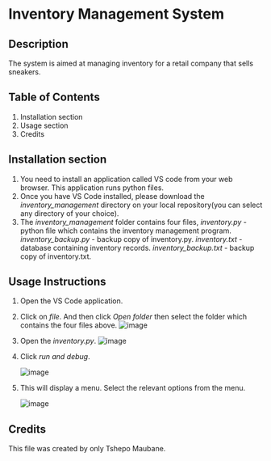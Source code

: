 # Inventory Management System

## Description
The system is aimed at managing inventory for a retail company that sells sneakers.

## Table of Contents
1. Installation section
2. Usage section
3. Credits

## Installation section
1. You need to install an application called VS code from your web browser. This application runs python files.
2. Once you have VS Code installed, please download the _inventory_management_ directory on your local repository(you can select any directory of your choice).
3. The _inventory_management_ folder contains four files,
      _inventory.py_ - python file which contains the inventory management program.
      _inventory_backup.py_ - backup copy of inventory.py.
      _inventory.txt_ - database containing inventory records.
      _inventory_backup.txt_ - backup copy of inventory.txt.

## Usage Instructions
1. Open the VS Code application.
2. Click on _file_. And then click _Open folder_ then select the folder which contains the four files above.
   ![image](https://github.com/user-attachments/assets/abb19cef-ae34-4730-b553-171cc396dbf4)
3. Open the _inventory.py_.
   ![image](https://github.com/user-attachments/assets/1b50100b-6bd4-43b0-9348-97b7de529c9b)
4. Click _run and debug_.
   
   ![image](https://github.com/user-attachments/assets/79da58fc-dc0a-4cce-bd18-c1708810a012)
6. This will display a menu. Select the relevant options from the menu.
   
   ![image](https://github.com/user-attachments/assets/c4fe90c8-b960-4b90-899a-cda18e71b757)

## Credits
This file was created by only Tshepo Maubane.
   

   
